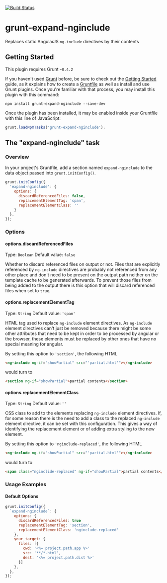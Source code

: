 [![Build Status](https://travis-ci.org/maiap/grunt-expand-nginclude.svg?branch=master)](https://travis-ci.org/maiap/grunt-expand-nginclude)
# grunt-expand-nginclude

Replaces static AngularJS `ng-include` directives by their contents

## Getting Started
This plugin requires Grunt `~0.4.2`

If you haven't used [Grunt](http://gruntjs.com/) before, be sure to check out the [Getting Started](http://gruntjs.com/getting-started) guide, as it explains how to create a [Gruntfile](http://gruntjs.com/sample-gruntfile) as well as install and use Grunt plugins. Once you're familiar with that process, you may install this plugin with this command:

```shell
npm install grunt-expand-nginclude --save-dev
```

Once the plugin has been installed, it may be enabled inside your Gruntfile with this line of JavaScript:

```js
grunt.loadNpmTasks('grunt-expand-nginclude');
```

## The "expand-nginclude" task

### Overview
In your project's Gruntfile, add a section named `expand-nginclude` to the data object passed into `grunt.initConfig()`.

```js
grunt.initConfig({
  'expand-nginclude': {
    options: {
      discardReferencedFiles: false,
      replacementElementTag: 'span',
      replacementElementClass: ''
    }
  },
});
```

### Options

#### options.discardReferencedFiles

Type: `Boolean`
Default value: `false`

Whether to discard referenced files on output or not.
Files that are explicitly referenced by `ng-include` directives are probably
not referenced from any other place and don't need to be present on the output
path neither on the template cache to be generated afterwards. To prevent
those files from being added to the output there is this option that will
discard referenced files when set to `true`.

#### options.replacementElementTag

Type: `String`
Default value: `'span'`

HTML tag used to replace `ng-include` element directives.
As `ng-include` element directives can't just be removed because there might
be some other attributes that need to be kept in order to be processed by
angular or the browser, these elements must be replaced by other ones that
have no special meaning for angular.

By setting this option to `'section'`, the following HTML
```html
<ng-include ng-if="showPartial" src="'partial.html'"></ng-include>
```
would turn to
```html
<section ng-if="showPartial">partial contents</section>
```

#### options.replacementElementClass

Type: `String`
Default value: `''`

CSS class to add to the elements replacing `ng-include` element directives.
If, for some reason there is the need to add a class to the replaced
`ng-include` element directive, it can be set with this configuration. This
gives a way of identifying the replacement element or of adding extra
styling to the new element.

By setting this option to `'nginclude-replaced'`, the following HTML
```html
<ng-include ng-if="showPartial" src="'partial.html'"></ng-include>
```
would turn to
```html
<span class="nginclide-replaced" ng-if="showPartial">partial contents</span>
```

### Usage Examples

#### Default Options

```js
grunt.initConfig({
  `expand-nginclude`: {
    options: {
      discardReferencedFiles: true
      replacementElementTag: 'section',
      replacementElementClass: 'nginclude-replaced'
    },
    your_target: {
      files: [{
        cwd: '<%= project.path.app %>'
        src: '**/*.html',
        dest: '<%= project.path.dist %>'
      }]
    },
  },
});
```